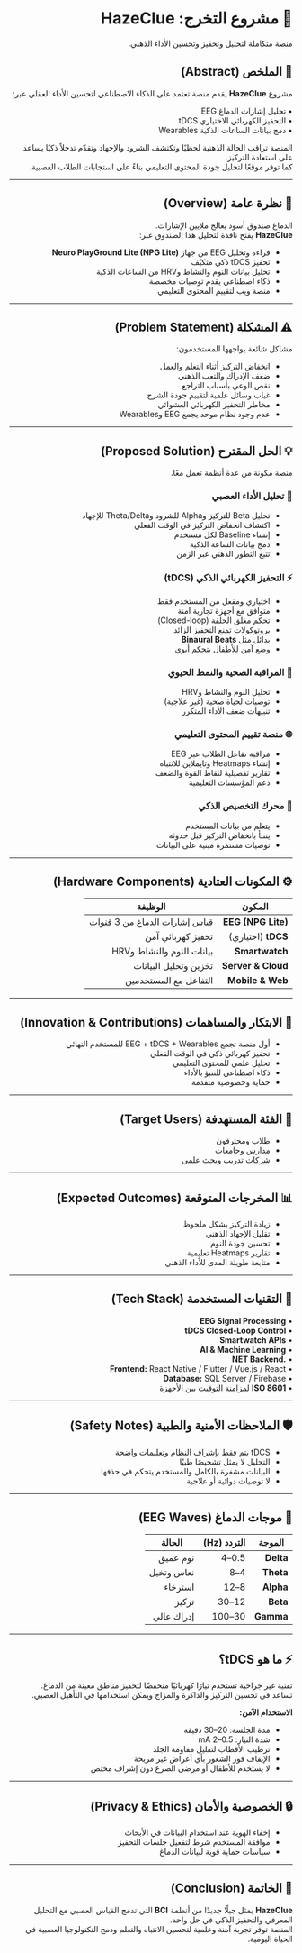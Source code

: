 <div dir="rtl" align="right">

# 🧠 مشروع التخرج: HazeClue

منصة متكاملة لتحليل وتحفيز وتحسين الأداء الذهني.

## 📘 الملخص (Abstract)

مشروع **HazeClue** يقدم منصة تعتمد على الذكاء الاصطناعي لتحسين الأداء العقلي عبر:

• تحليل إشارات الدماغ EEG  
• التحفيز الكهربائي الاختياري tDCS  
• دمج بيانات الساعات الذكية Wearables  

المنصة تراقب الحالة الذهنية لحظيًا وتكتشف الشرود والإجهاد وتقدّم تدخلاً ذكيًا يساعد على استعادة التركيز.  
كما توفر موقعًا لتحليل جودة المحتوى التعليمي بناءً على استجابات الطلاب العصبية.

---

## 🧩 نظرة عامة (Overview)

الدماغ صندوق أسود يعالج ملايين الإشارات.  
**HazeClue** يفتح نافذة لتحليل هذا الصندوق عبر:

- قراءة وتحليل EEG من جهاز **Neuro PlayGround Lite (NPG Lite)**
- تحفيز tDCS ذكي متكيّف
- تحليل بيانات النوم والنشاط وHRV من الساعات الذكية
- ذكاء اصطناعي يقدم توصيات مخصصة
- منصة ويب لتقييم المحتوى التعليمي

---

## ⚠️ المشكلة (Problem Statement)

مشاكل شائعة يواجهها المستخدمون:

- انخفاض التركيز أثناء التعلم والعمل
- ضعف الإدراك والتعب الذهني
- نقص الوعي بأسباب التراجع
- غياب وسائل علمية لتقييم جودة الشرح
- مخاطر التحفيز الكهربائي العشوائي
- عدم وجود نظام موحد يجمع EEG وWearables

---

## 💡 الحل المقترح (Proposed Solution)

منصة مكونة من عدة أنظمة تعمل معًا.

### 🧠 تحليل الأداء العصبي

- تحليل Beta للتركيز وAlpha للشرود وTheta/Delta للإجهاد
- اكتشاف انخفاض التركيز في الوقت الفعلي
- إنشاء Baseline لكل مستخدم
- دمج بيانات الساعة الذكية
- تتبع التطور الذهني عبر الزمن

### ⚡ التحفيز الكهربائي الذكي (tDCS)

- اختياري ومفعل من المستخدم فقط
- متوافق مع أجهزة تجارية آمنة
- تحكم مغلق الحلقة (Closed-loop)
- بروتوكولات تمنع التحفيز الزائد
- بدائل مثل **Binaural Beats**
- وضع آمن للأطفال بتحكم أبوي

### 💪 المراقبة الصحية والنمط الحيوي

- تحليل النوم والنشاط وHRV
- توصيات لحياة صحية (غير علاجية)
- تنبيهات ضعف الأداء المتكرر

### 🌐 منصة تقييم المحتوى التعليمي

- مراقبة تفاعل الطلاب عبر EEG
- إنشاء Heatmaps وتايملاين للانتباه
- تقارير تفصيلية لنقاط القوة والضعف
- دعم المؤسسات التعليمية

### 🤖 محرك التخصيص الذكي

- يتعلم من بيانات المستخدم
- يتنبأ بانخفاض التركيز قبل حدوثه
- توصيات مستمرة مبنية على البيانات

---

## ⚙️ المكونات العتادية (Hardware Components)

| المكون | الوظيفة |
|--------|---------|
| **EEG (NPG Lite)** | قياس إشارات الدماغ من 3 قنوات |
| **tDCS** (اختياري) | تحفيز كهربائي آمن |
| **Smartwatch** | بيانات النوم والنشاط وHRV |
| **Server & Cloud** | تخزين وتحليل البيانات |
| **Mobile & Web** | التفاعل مع المستخدمين |

---

## 🚀 الابتكار والمساهمات (Innovation & Contributions)

- أول منصة تجمع EEG + tDCS + Wearables للمستخدم النهائي
- تحفيز كهربائي ذكي في الوقت الفعلي
- تحليل علمي للمحتوى التعليمي
- ذكاء اصطناعي للتنبؤ بالأداء
- حماية وخصوصية متقدمة

---

## 🎯 الفئة المستهدفة (Target Users)

- طلاب ومحترفون
- مدارس وجامعات
- شركات تدريب وبحث علمي

---

## 📊 المخرجات المتوقعة (Expected Outcomes)

- زيادة التركيز بشكل ملحوظ
- تقليل الإجهاد الذهني
- تحسين جودة النوم
- تقارير Heatmaps تعليمية
- متابعة طويلة المدى للأداء الذهني

---

## 🧰 التقنيات المستخدمة (Tech Stack)

• **EEG Signal Processing**  
• **tDCS Closed-Loop Control**  
• **Smartwatch APIs**  
• **AI & Machine Learning**  
• **.NET Backend**  
• **Frontend:** React Native / Flutter / Vue.js / React  
• **Database:** SQL Server / Firebase  
• **ISO 8601** لمزامنة التوقيت بين الأجهزة

---

## 🛡️ الملاحظات الأمنية والطبية (Safety Notes)

- tDCS يتم فقط بإشراف النظام وتعليمات واضحة
- التحليل لا يمثل تشخيصًا طبيًا
- البيانات مشفرة بالكامل والمستخدم يتحكم في حذفها
- لا توصيات دوائية أو علاجية

---

## 🧩 موجات الدماغ (EEG Waves)

| الموجة | التردد (Hz) | الحالة |
|--------|-------------|--------|
| **Delta** | 0.5–4 | نوم عميق |
| **Theta** | 4–8 | نعاس وتخيل |
| **Alpha** | 8–12 | استرخاء |
| **Beta** | 12–30 | تركيز |
| **Gamma** | 30–100 | إدراك عالي |

---

## ⚡ ما هو tDCS؟

تقنية غير جراحية تستخدم تيارًا كهربائيًا منخفضًا لتحفيز مناطق معينة من الدماغ.  
تساعد في تحسين التركيز والذاكرة والمزاج ويمكن استخدامها في التأهيل العصبي.

**الاستخدام الآمن:**

- مدة الجلسة: 20–30 دقيقة
- شدة التيار: 0.5–2 mA
- ترطيب الأقطاب لتقليل مقاومة الجلد
- الإيقاف فور الشعور بأي أعراض غير مريحة
- لا يستخدم للأطفال أو مرضى الصرع دون إشراف مختص

---

## 🔒 الخصوصية والأمان (Privacy & Ethics)

- إخفاء الهوية عند استخدام البيانات في الأبحاث
- موافقة المستخدم شرط لتفعيل جلسات التحفيز
- سياسات حماية قوية لبيانات الدماغ

---

## 🧾 الخاتمة (Conclusion)

**HazeClue** يمثل جيلًا جديدًا من أنظمة **BCI** التي تدمج القياس العصبي مع التحليل المعرفي والتحفيز الذكي في حل واحد.  
المنصة توفر تجربة آمنة وعلمية لتحسين الانتباه والتعلم ودمج التكنولوجيا العصبية في الحياة اليومية.

</div>
